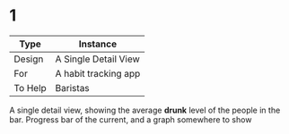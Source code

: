 # 1
| Type | Instance |
| ---- | ---- |
| Design | A Single Detail View |
| For | A habit tracking app |
| To Help | Baristas |
A single detail view, showing the average **drunk** level of the people in the bar. 
Progress bar of the current, and a graph somewhere to show 